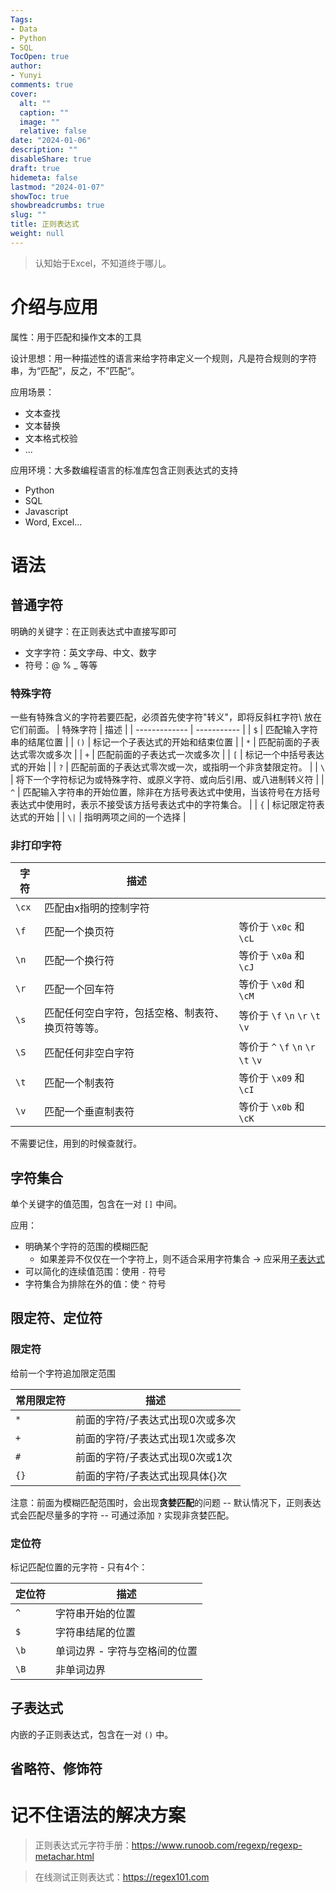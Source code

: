 ```yaml
---
Tags:
- Data
- Python
- SQL
TocOpen: true
author:
- Yunyi
comments: true
cover:
  alt: ""
  caption: ""
  image: ""
  relative: false
date: "2024-01-06"
description: ""
disableShare: true
draft: true
hidemeta: false
lastmod: "2024-01-07"
showToc: true
showbreadcrumbs: true
slug: ""
title: 正则表达式
weight: null
---
```



> 认知始于Excel，不知道终于哪儿。

# 介绍与应用 
属性：用于匹配和操作文本的工具

设计思想：用一种描述性的语言来给字符串定义一个规则，凡是符合规则的字符串，为“匹配”，反之，不”匹配“。

应用场景：
- 文本查找
- 文本替换
- 文本格式校验
- ...

应用环境：大多数编程语言的标准库包含正则表达式的支持
- Python
- SQL
- Javascript
- Word, Excel... 

# 语法
## 普通字符
明确的关键字：在正则表达式中直接写即可 
- 文字字符：英文字母、中文、数字
- 符号：@ % _ 等等

### 特殊字符
一些有特殊含义的字符若要匹配，必须首先使字符"转义"，即将反斜杠字符\ 放在它们前面。
| 特殊字符         | 描述 |
| ------------- | ----------- |
| `$`   | 匹配输入字符串的结尾位置       |
| `()`	| 标记一个子表达式的开始和结束位置        |
| `*`   | 匹配前面的子表达式零次或多次        |
| `+`   | 匹配前面的子表达式一次或多次        |
| `[`   | 标记一个中括号表达式的开始        |
| `?`   | 匹配前面的子表达式零次或一次，或指明一个非贪婪限定符。        |
| `\`   | 将下一个字符标记为或特殊字符、或原义字符、或向后引用、或八进制转义符        |
| `^`   | 匹配输入字符串的开始位置，除非在方括号表达式中使用，当该符号在方括号表达式中使用时，表示不接受该方括号表达式中的字符集合。        |
| `{`   | 标记限定符表达式的开始        |
| `\|`  | 指明两项之间的一个选择        |

### 非打印字符
| 字符    | 描述 | |
| ------------- | ----------- | ----------- |
| `\cx`     | 匹配由x指明的控制字符       | |
| `\f`      | 匹配一个换页符  |  等价于 `\x0c` 和 `\cL`    |
| `\n`      | 匹配一个换行符  |  等价于 `\x0a` 和 `\cJ`    |
| `\r`      | 匹配一个回车符  |  等价于 `\x0d` 和 `\cM`    |
| `\s`      | 匹配任何空白字符，包括空格、制表符、换页符等等。| 等价于  `\f` `\n` `\r` `\t` `\v`    |
| `\S`      | 匹配任何非空白字符 | 等价于 `^` `\f` `\n` `\r` `\t` `\v`   |
| `\t`      | 匹配一个制表符  |  等价于 `\x09` 和 `\cI`    |
| `\v`      | 匹配一个垂直制表符  |  等价于 `\x0b` 和 `\cK`   |

不需要记住，用到的时候查就行。

## 字符集合
单个关键字的值范围，包含在一对 `[]` 中间。

应用：
- 明确某个字符的范围的模糊匹配
  - 如果差异不仅仅在一个字符上，则不适合采用字符集合 -> 应采用[子表达式](##子表达式)
- 可以简化的连续值范围：使用 `-` 符号
- 字符集合为排除在外的值：使 `^` 符号

## 限定符、定位符
### 限定符
给前一个字符追加限定范围

| 常用限定符         | 描述 |
| ------------- | ----------- |
| `*`   | 前面的字符/子表达式出现0次或多次       |
| `+`  	| 前面的字符/子表达式出现1次或多次       |
| `#`   | 前面的字符/子表达式出现0次或1次        |
| `{}`  | 前面的字符/子表达式出现具体{}次       |

注意：前面为模糊匹配范围时，会出现**贪婪匹配**的问题 -- 默认情况下，正则表达式会匹配尽量多的字符 -- 可通过添加 `?` 实现非贪婪匹配。

### 定位符
标记匹配位置的元字符 - 只有4个：

| 定位符         | 描述 |
| ------------- | ----------- |
| `^`   |   字符串开始的位置   |
| `$`  	|   字符串结尾的位置   |
| `\b`  |   单词边界 - 字符与空格间的位置    |
| `\B`  |  非单词边界    |

## 子表达式
内嵌的子正则表达式，包含在一对 `()` 中。

## 省略符、修饰符

# 记不住语法的解决方案


> 正则表达式元字符手册：https://www.runoob.com/regexp/regexp-metachar.html

> 在线测试正则表达式：https://regex101.com
